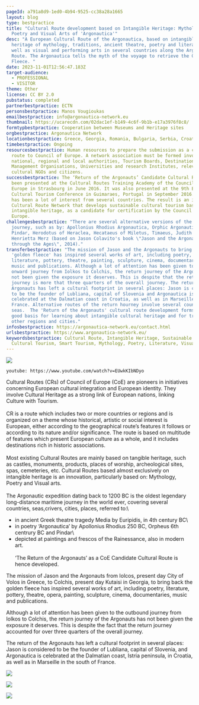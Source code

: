 ```yaml
---
pageId: a791a8d9-1ed0-4b94-9525-cc38a28a1665
layout: blog
type: bestpractice
title: "Cultural Route development based on Intangible Heritage: Mythology,
  Poetry and Visual Arts of 'Argonautica'"
desc: "A European Cultural Route of the Argonautica, based on intangible
  heritage of mythology, traditions, ancient theatre, poetry and literature, as
  well as visual and performing arts in several countries along the Argonautica
  Route. The Argonautica tells the myth of the voyage to retrieve the Golden
  Fleece. "
date: 2023-11-01T12:56:47.183Z
target-audience:
  - PROFESSIONAL
  - VISITOR
theme: Other
license: CC BY 2.0
pubstatus: completed
partnerbestpractice: ECTN
personsbestpractice: Manos Vougioukas
emailbestpractice: info@argonautica-network.eu
thumbnail: https://ucarecdn.com/02dac1ef-b149-4c6f-9b1b-e17a3976f8c8/
formtypbestpractice: Cooperation between Museums and Heritage sites
orgbestpractice: Argonautica Network
locationbestpractice: Greece, Georgia, Romania, Bulgaria, Serbia, Croatia, Slovenia, Italy, France
timebestpractice: Ongoing
resourcesbestpractice: Human resources to prepare the submission as a candidate
  route to Council of Europe. A network association must be formed involving
  national, regional and local authorities, Tourism Boards, Destination
  Management Organisations, Universities and research Institutes, relevant
  cultural NGOs and citizens.
successbestpractice: The ‘Return of the Argonauts’ Candidate Cultural Route has
  been presented at the Cultural Routes Training Academy of the Council of
  Europe in Strasbourg in June 2016. It was also presented at the 9th European
  Cultural Tourism Conference in Guimaraes, Portugal in September 2016. There
  has been a lot of interest from several countries. The result is an innovative
  Cultural Route Network that develops sustainable cultural tourism based on
  intangible heritage, as a candidate for certification by the Council of
  Europe.
challengesbestpractice: "There are several alternative versions of the return
  journey, such as by: Apollonius Rhodius Argonautica, Orphic Argonautica,
  Pindar, Herodotus of Heraclea, Hecataeus of Miletus, Timaeus, Judith Bacon,
  Henrietta Merz (based on Jason Colavito's book \"Jason and the Argonauts
  through the Ages\", 2014)."
transferbestpractice: "The mission of Jason and the Argonauts to bring back the
  'golden fleece' has inspired several works of art, including poetry,
  literature, pottery, theatre, painting, sculpture, cinema, documentaries,
  music and publications. Although a lot of attention has been given to the
  onward journey from Iolkos to Colchis, the return journey of the Argonauts has
  not been given the exposure it deserves. This is despite that the return
  journey is more that three quarters of the overall journey. The return of the
  Argonauts has left a cultural footprint in several places: Jason is considered
  to be the founder of Lubliana, capital of Slovenia and Argonautica is
  celebrated at the Dalmatian coast in Croatia, as well as in Marseille south of
  France. Alternative routes of the return hourney involve several countries and
  seas.  The 'Return of the Argonauts' cultural route development forms a very
  good basis for learning about intangible cultural heritage and for transfer to
  other regions and cities."
infosbestpractice: https://argonautica-network.eu/contact.html
urlsbestpractice: https://www.argonautica-network.eu/
keywordsbestpractice: Cultural Route, Intangible Heritage, Sustainable Tourism,
  Cultural Tourism, Smart Tourism, Mythology, Poetry, Literature, Visual Arts
---
```

![](https://ucarecdn.com/9b703ddd-08b8-437a-822b-ee1222f66a4b/)

`youtube: https://www.youtube.com/watch?v=EUwkKIbNDyo`



Cultural Routes (CRs) of Council of Europe (CoE) are pioneers in initiatives concerning European cultural integration and European identity. They involve Cultural Heritage as a strong link of European nations, linking Culture with Tourism.\
\
CR is a route which includes two or more countries or regions and is organized on a theme whose historical, artistic or social interest is European, either according to the geographical route’s features it follows or according to its nature and/or significance. The route is based on multitude of features which present European culture as a whole, and it includes destinations rich in historic associations.\
\
Most existing Cultural Routes are mainly based on tangible heritage, such as castles, monuments, products, places of worship, archeological sites, spas, cemeteries, etc. Cultural Routes based almost exclusively on intangible heritage is an innovation, particularly based on: Mythology, Poetry and Visual arts.\
\
The Argonautic expedition dating back to 1200 BC is the oldest legendary long-distance maritime journey in the world ever, covering several countries, seas,crivers, cities, places, referred to:\

* in ancient Greek theatre tragedy Media by Euripidis, in 4th century BC\
* in poetry ‘Argonautica’ by Apollonius Rhodius 250 BC, Orpheus 6th centrury BC and Pindar\
* depicted at paintings and frescos of the Rainessance, also in modern art.\
  \
  ‘The Return of the Argonauts’ as a CoE Candidate Cultural Route is hence developed.

The mission of Jason and the Argonauts from Iolcos, present day City of Volos in Greece, to Colchis, present day Kutaisi in Georgia, to bring back the golden fleece has inspired several works of art, including poetry, literature, pottery, theatre, opera, painting, sculpture, cinema, documentaries, music and publications.

Although a lot of attention has been given to the outbound journey from Iolkos to Colchis, the return journey of the Argonauts has not been given the exposure it deserves. This is despite the fact that the return journey accounted for over three quarters of the overall journey.

The return of the Argonauts has left a cultural footprint in several places: Jason is considered to be the founder of Lubliana, capital of Slovenia, and Argonautica is celebrated at the Dalmatian coast, Istria peninsula, in Croatia, as well as in Marseille in the south of France.

![](https://ucarecdn.com/93e0aef2-c655-4683-ac2c-e05c1f22cd8d/)

![](https://ucarecdn.com/34fd68f6-416e-449e-a9cf-0db2c11ee992/)

![](https://ucarecdn.com/37b6f297-4f20-46e6-8d28-c1a9c6093aee/)